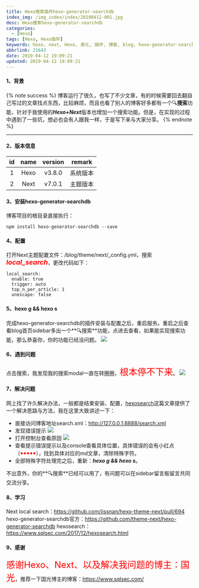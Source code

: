 ```yaml
---
title: Hexo搜索插件hexo-generator-searchdb
index_img: /img_index/index/20190412-001.jpg
desc: Hexo搜索hexo-generator-searchdb
categories:
  - [Hexo]
tags: [Hexo, Hexo插件]
keywords: hexo, next, Hexo, 美化, 插件, 博客, blog, hexo-generator-searchdb, 站内搜索, 菜单栏
abbrlink: 21643
date: 2019-04-12 19:09:21
updated: 2019-04-12 19:09:21
---
```



#### 1、背景
{% note success %}
博客运行了很久，也写了不少文章，有的时候需要回去翻自己写过的文章找点东西，比较麻烦，而且也看了别人的博客好多都有一个🔍**搜索**功能，针对于我使用的***Hexo+Next***版本也增加一个搜索功能。但是，在实现的过程中遇到了一些坑，想必也会有人跟我一样，于是写下来与大家分享。
{% endnote %}

<!--more-->
<hr />

#### 2、版本信息

| id  | name | version |  remark  |
|:---:|:----:|:-------:|:--------:|
|  1  | Hexo | v3.8.0  | 系统版本 |
|  2  | Next | v7.0.1  | 主题版本 |

#### 3、安装hexo-generator-searchdb

博客项目的根目录直接执行：
```
npm install hexo-generator-searchdb --save
```

#### 4、配置
打开Next主题配置文件：/blog/theme/next/_config.yml，搜索<font size="4" color="red">***local_search***</font>，更改代码如下：
```
local_search:
  enable: true
  trigger: auto
  top_n_per_article: 1
  unescape: false
```

#### 5、hexo g && hexo s
完成hexo-generator-searchdb的插件安装与配置之后，重启服务。重启之后查看blog首页sidebar多出一个**🔍搜索**功能，点进去查看，如果能实现搜索功能，那么恭喜你，你的功能已经没问题。
![](search_sidebar.png)

#### 6、遇到问题

点击搜索，我发现我的搜索modal一直在转圈圈，<font size="5" color="red">根本停不下来</font>。
![](search_promble.png)

#### 7、解决问题

网上找了许久解决办法，一般都是结束安装、配置，[hexosearch](https://www.sqlsec.com/2017/12/hexosearch.html)这篇文章提供了一个解决思路与方法，我在这里大致讲述一下：
- 直接访问博客地址search.xml：http://127.0.0.1:8888/search.xml
- 发现错误提示
![](search_error.png)
- 打开控制台查看原因
![](search_console.png)
- 查看提示错误提示以及console查看具体位置，具体错误的会有小红点（<font size="4" color="red">**•••••**</font>），找到具体对应的md文章，清除特殊字符。
- 全部特殊字符处理完之后，重新：***hexo g && hexo s***。

不出意外，你的**🔍搜索**已经可以用了，有问题可以在sidebar留言板留言共同交流分享。

#### 8、学习

Next local search：https://github.com/iissnan/hexo-theme-next/pull/694
hexo-generator-searchdb官方：https://github.com/theme-next/hexo-generator-searchdb
hexosearch：https://www.sqlsec.com/2017/12/hexosearch.html

#### 9、感谢

<font size="5" color="red">感谢Hexo、Next、以及解决我问题的博主：国光</font>，推荐一下国光博主的博客：https://www.sqlsec.com/
